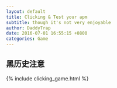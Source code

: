 ```yaml
---
layout: default
title: Clicking & Test your apm
subtitle: though it's not very enjoyable
author: DaddyTrap
date: 2016-07-01 16:55:15 +0800
categories: Game
---
```


## 黑历史注意

{% include clicking_game.html %}